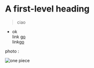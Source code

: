 # A first-level heading
> ciao
* ok<br>
link [go](https://google.com)<br>
link[go](../testITSpisa)



photo :


![one piece](https://it.wikipedia.org/wiki/Portable_Network_Graphics#/media/File:PNG_transparency_demonstration_1.png) 
